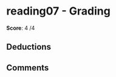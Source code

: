 reading07 - Grading
====================

**Score**: 4 /4

Deductions
----------

Comments
--------

